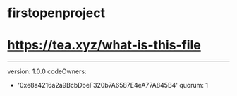 # firstopenproject
# https://tea.xyz/what-is-this-file
---
version: 1.0.0
codeOwners:
  - '0xe8a4216a2a9BcbDbeF320b7A6587E4eA77A845B4'
quorum: 1
